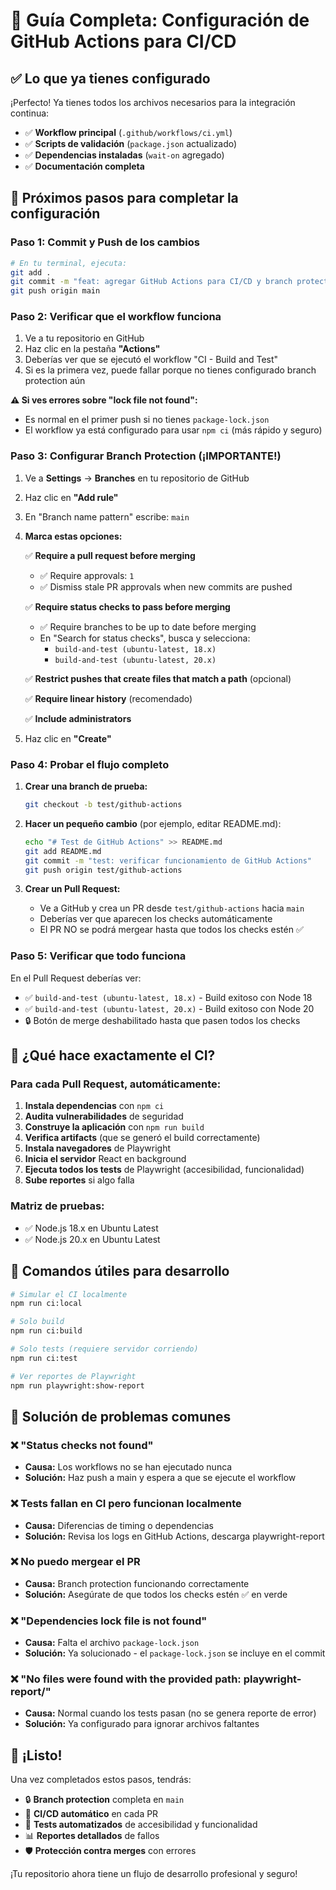 # 🚀 Guía Completa: Configuración de GitHub Actions para CI/CD

## ✅ Lo que ya tienes configurado

¡Perfecto! Ya tienes todos los archivos necesarios para la integración continua:

- ✅ **Workflow principal** (`.github/workflows/ci.yml`)
- ✅ **Scripts de validación** (`package.json` actualizado)
- ✅ **Dependencias instaladas** (`wait-on` agregado)
- ✅ **Documentación completa**

## 🔄 Próximos pasos para completar la configuración

### Paso 1: Commit y Push de los cambios

```bash
# En tu terminal, ejecuta:
git add .
git commit -m "feat: agregar GitHub Actions para CI/CD y branch protection"
git push origin main
```

### Paso 2: Verificar que el workflow funciona

1. Ve a tu repositorio en GitHub
2. Haz clic en la pestaña **"Actions"**
3. Deberías ver que se ejecutó el workflow "CI - Build and Test"
4. Si es la primera vez, puede fallar porque no tienes configurado branch protection aún

**⚠️ Si ves errores sobre "lock file not found":**
- Es normal en el primer push si no tienes `package-lock.json`
- El workflow ya está configurado para usar `npm ci` (más rápido y seguro)

### Paso 3: Configurar Branch Protection (¡IMPORTANTE!)

1. Ve a **Settings** → **Branches** en tu repositorio de GitHub
2. Haz clic en **"Add rule"**
3. En "Branch name pattern" escribe: `main`
4. **Marca estas opciones:**

   ✅ **Require a pull request before merging**
   - ✅ Require approvals: `1`
   - ✅ Dismiss stale PR approvals when new commits are pushed

   ✅ **Require status checks to pass before merging**
   - ✅ Require branches to be up to date before merging
   - En "Search for status checks", busca y selecciona:
     - `build-and-test (ubuntu-latest, 18.x)`
     - `build-and-test (ubuntu-latest, 20.x)`

   ✅ **Restrict pushes that create files that match a path** (opcional)

   ✅ **Require linear history** (recomendado)

   ✅ **Include administrators**

5. Haz clic en **"Create"**

### Paso 4: Probar el flujo completo

1. **Crear una branch de prueba:**
   ```bash
   git checkout -b test/github-actions
   ```

2. **Hacer un pequeño cambio** (por ejemplo, editar README.md):
   ```bash
   echo "# Test de GitHub Actions" >> README.md
   git add README.md
   git commit -m "test: verificar funcionamiento de GitHub Actions"
   git push origin test/github-actions
   ```

3. **Crear un Pull Request:**
   - Ve a GitHub y crea un PR desde `test/github-actions` hacia `main`
   - Deberías ver que aparecen los checks automáticamente
   - El PR NO se podrá mergear hasta que todos los checks estén ✅

### Paso 5: Verificar que todo funciona

En el Pull Request deberías ver:
- ✅ `build-and-test (ubuntu-latest, 18.x)` - Build exitoso con Node 18
- ✅ `build-and-test (ubuntu-latest, 20.x)` - Build exitoso con Node 20
- 🔒 Botón de merge deshabilitado hasta que pasen todos los checks

## 🎯 ¿Qué hace exactamente el CI?

### Para cada Pull Request, automáticamente:
1. **Instala dependencias** con `npm ci`
2. **Audita vulnerabilidades** de seguridad
3. **Construye la aplicación** con `npm run build`
4. **Verifica artifacts** (que se generó el build correctamente)
5. **Instala navegadores** de Playwright
6. **Inicia el servidor** React en background
7. **Ejecuta todos los tests** de Playwright (accesibilidad, funcionalidad)
8. **Sube reportes** si algo falla

### Matriz de pruebas:
- ✅ Node.js 18.x en Ubuntu Latest
- ✅ Node.js 20.x en Ubuntu Latest

## 🛟 Comandos útiles para desarrollo

```bash
# Simular el CI localmente
npm run ci:local

# Solo build
npm run ci:build

# Solo tests (requiere servidor corriendo)
npm run ci:test

# Ver reportes de Playwright
npm run playwright:show-report
```

## 🚨 Solución de problemas comunes

### ❌ "Status checks not found"
- **Causa:** Los workflows no se han ejecutado nunca
- **Solución:** Haz push a main y espera a que se ejecute el workflow

### ❌ Tests fallan en CI pero funcionan localmente
- **Causa:** Diferencias de timing o dependencias
- **Solución:** Revisa los logs en GitHub Actions, descarga playwright-report

### ❌ No puedo mergear el PR
- **Causa:** Branch protection funcionando correctamente
- **Solución:** Asegúrate de que todos los checks estén ✅ en verde

### ❌ "Dependencies lock file is not found"
- **Causa:** Falta el archivo `package-lock.json` 
- **Solución:** Ya solucionado - el `package-lock.json` se incluye en el commit

### ❌ "No files were found with the provided path: playwright-report/"
- **Causa:** Normal cuando los tests pasan (no se genera reporte de error)
- **Solución:** Ya configurado para ignorar archivos faltantes

## 🎉 ¡Listo!

Una vez completados estos pasos, tendrás:
- 🔒 **Branch protection** completa en `main`
- 🚀 **CI/CD automático** en cada PR
- 🧪 **Tests automatizados** de accesibilidad y funcionalidad
- 📊 **Reportes detallados** de fallos
- 🛡️ **Protección contra merges** con errores

¡Tu repositorio ahora tiene un flujo de desarrollo profesional y seguro!
